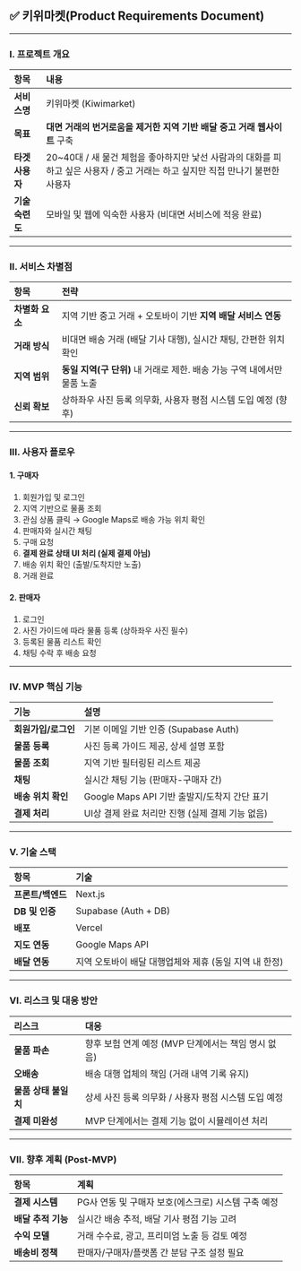 ## ✅ 키위마켓(Product Requirements Document)

---

### I. 프로젝트 개요

| 항목         | 내용                                                                            |
| :--------- | :---------------------------------------------------------------------------- |
| **서비스명**   | 키위마켓 (Kiwimarket)                                                             |
| **목표**     | **대면 거래의 번거로움을 제거한 지역 기반 배달 중고 거래 웹사이트** 구축                                   |
| **타겟 사용자** | 20~40대 / 새 물건 체험을 좋아하지만 낯선 사람과의 대화를 피하고 싶은 사용자 / 중고 거래는 하고 싶지만 직접 만나기 불편한 사용자 |
| **기술 숙련도** | 모바일 및 웹에 익숙한 사용자 (비대면 서비스에 적응 완료)                                             |

---

### II. 서비스 차별점

| 항목         | 전략                                            |
| :--------- | :-------------------------------------------- |
| **차별화 요소** | 지역 기반 중고 거래 + 오토바이 기반 **지역 배달 서비스 연동**        |
| **거래 방식**  | 비대면 배송 거래 (배달 기사 대행), 실시간 채팅, 간편한 위치 확인       |
| **지역 범위**  | **동일 지역(구 단위)** 내 거래로 제한. 배송 가능 구역 내에서만 물품 노출 |
| **신뢰 확보**  | 상하좌우 사진 등록 의무화, 사용자 평점 시스템 도입 예정 (향후)         |

---

### III. 사용자 플로우

#### 1. 구매자

1. 회원가입 및 로그인
2. 지역 기반으로 물품 조회
3. 관심 상품 클릭 → Google Maps로 배송 가능 위치 확인
4. 판매자와 실시간 채팅
5. 구매 요청
6. **결제 완료 상태 UI 처리 (실제 결제 아님)**
7. 배송 위치 확인 (출발/도착지만 노출)
8. 거래 완료

#### 2. 판매자

1. 로그인
2. 사진 가이드에 따라 물품 등록 (상하좌우 사진 필수)
3. 등록된 물품 리스트 확인
4. 채팅 수락 후 배송 요청

---

### IV. MVP 핵심 기능

| 기능           | 설명                               |
| :----------- | :------------------------------- |
| **회원가입/로그인** | 기본 이메일 기반 인증 (Supabase Auth)     |
| **물품 등록**    | 사진 등록 가이드 제공, 상세 설명 포함           |
| **물품 조회**    | 지역 기반 필터링된 리스트 제공                |
| **채팅**       | 실시간 채팅 기능 (판매자-구매자 간)            |
| **배송 위치 확인** | Google Maps API 기반 출발지/도착지 간단 표기 |
| **결제 처리**    | UI상 결제 완료 처리만 진행 (실제 결제 기능 없음)   |

---

### V. 기술 스택

| 항목          | 기술                               |
| :---------- | :------------------------------- |
| **프론트/백엔드** | Next.js                          |
| **DB 및 인증** | Supabase (Auth + DB)             |
| **배포**      | Vercel                           |
| **지도 연동**   | Google Maps API                  |
| **배달 연동**   | 지역 오토바이 배달 대행업체와 제휴 (동일 지역 내 한정) |

---

### VI. 리스크 및 대응 방안

| 리스크           | 대응                               |
| :------------ | :------------------------------- |
| **물품 파손**     | 향후 보험 연계 예정 (MVP 단계에서는 책임 명시 없음) |
| **오배송**       | 배송 대행 업체의 책임 (거래 내역 기록 유지)       |
| **물품 상태 불일치** | 상세 사진 등록 의무화 / 사용자 평점 시스템 도입 예정  |
| **결제 미완성**    | MVP 단계에서는 결제 기능 없이 시뮬레이션 처리      |

---

### VII. 향후 계획 (Post-MVP)

| 항목           | 계획                              |
| :----------- | :------------------------------ |
| **결제 시스템**   | PG사 연동 및 구매자 보호(에스크로) 시스템 구축 예정 |
| **배달 추적 기능** | 실시간 배송 추적, 배달 기사 평점 기능 고려       |
| **수익 모델**    | 거래 수수료, 광고, 프리미엄 노출 등 검토 예정     |
| **배송비 정책**   | 판매자/구매자/플랫폼 간 분담 구조 설정 필요       |
